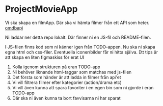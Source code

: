 # ProjectMovieApp

Vi ska skapa en filmApp.
Där ska vi hämta filmer från ett API som heter.
[omdbapi](https://www.omdbapi.com)

Ni laddar ner detta repo lokalt.
Där finner ni en JS-fil och README-filen.

I JS-filen finns kod som ni känner igen från TODO-appen.
Nu ska ni skapa egna html och css-filer. 
Eventuella iconer/bilder får ni hitta själva.
Ett tips är att skapa en liten figmaskiss för erat UI

1. Kolla igenom strukturen på eran TODO-app
2. Ni behöver liknande html-taggar som matchas med js-filen
3. Det första som händer är att ladda in filmer från api'et
4. Vi vill filtrera filmer efter kategorier (action/drama etc) 
5. Vi vill även kunna att spara favoriter i en egen bin som ni gjorde i eran TODO-app
6. Där ska ni även kunna ta bort favvisarna ni har sparat


  
